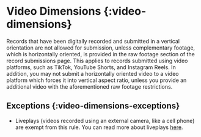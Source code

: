 # Video Dimensions {:video-dimensions}
Records that have been digitally recorded and submitted in a vertical orientation are not allowed for submission, unless complementary footage, which is horizontally oriented, is provided in the raw footage section of the record submissions page. This applies to records submitted using video platforms, such as TikTok, YouTube Shorts, and Instagram Reels. In addition, you may not submit a horizontally oriented video to a video platform which forces it into vertical aspect ratio, unless you provide an additional video with the aforementioned raw footage restrictions.

## Exceptions {:video-dimensions-exceptions}
- Liveplays (videos recorded using an external camera, like a cell phone) are exempt from this rule. You can read more about liveplays [here](#liveplays).
